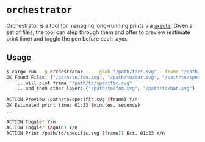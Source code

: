 # `orchestrator`

Orchestrator is a tool for managing long-running prints via
[`axicli`](https://axidraw.com/). Given a set of files, the tool can step
through them and offer to preview (estimate print time) and toggle the pen
before each layer.

## Usage

```bash
$ cargo run  -p orchestrator -- --glob "/path/to/*.svg" --frame "/path/to/specific.svg"
OK Found Files: ["/path/to/foo.svg", "/path/to/bar.svg", "/path/to/specific.svg"]
    ...will plot frame "/path/to/specific.svg"
    ...and then other layers {"/path/to/foo.svg", "/path/to/bar.svg"}

ACTION Preview /path/to/specific.svg (frame) Y/n
OK Estimated print time: 01:23 (minutes, seconds)
...

ACTION Toggle? Y/n
ACTION Toggle? (again) Y/n
ACTION Print /path/to/specific.svg (frame)? Est. 01:23 Y/n
```
